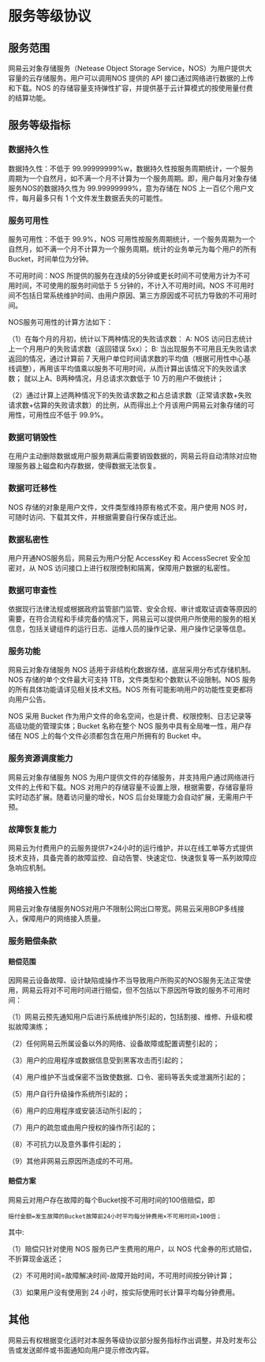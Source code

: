 # 服务等级协议

## 服务范围

网易云对象存储服务（Netease Object Storage Service，NOS）为用户提供大容量的云存储服务。用户可以调用NOS 提供的 API 接口通过网络进行数据的上传和下载。NOS 的存储容量支持弹性扩容，并提供基于云计算模式的按使用量付费的结算功能。

## 服务等级指标

### 数据持久性
数据持久性：不低于 99.99999999%w，数据持久性按服务周期统计，一个服务周期为一个自然月，如不满一个月不计算为一个服务周期。即，用户每月对象存储服务NOS的数据持久性为 99.99999999%，意为存储在 NOS 上一百亿个用户文件，每月最多只有 1 个文件发生数据丢失的可能性。

### 服务可用性
服务可用性：不低于 99.9%，NOS 可用性按服务周期统计，一个服务周期为一个自然月，如不满一个月不计算为一个服务周期。统计的业务单元为每个用户的所有 Bucket，时间单位为分钟。

不可用时间：NOS 所提供的服务在连续的5分钟或更长时间不可使用方计为不可用时间，不可使用的服务时间低于 5 分钟的，不计入不可用时间。NOS 不可用时间不包括日常系统维护时间、由用户原因、第三方原因或不可抗力导致的不可用时间。

NOS服务可用性的计算方法如下：

（1）在每个月的月初，统计以下两种情况的失败请求数： A: NOS 访问日志统计上一个月用户的失败请求数（返回错误 5xx）； B: 当出现服务不可用且无失败请求返回的情况，通过计算前 7 天用户单位时间请求数的平均值（根据可用性中心基线调整），再用该平均值乘以服务不可用时间，从而计算出该情况下的失败请求数； 就以上A、B两种情况，月总请求次数低于 10 万的用户不做统计；

（2）通过计算上述两种情况下的失败请求数之和占总请求数（正常请求数+失败请求数+估算的失败请求数）的比例，从而得出上个月该用户网易云对象存储的可用性，可用性应不低于 99.9%。

### 数据可销毁性
在用户主动删除数据或用户服务期满后需要销毁数据的，网易云将自动清除对应物理服务器上磁盘和内存数据，使得数据无法恢复。

### 数据可迁移性
NOS 存储的对象是用户文件，文件类型维持原有格式不变。用户使用 NOS 时，可随时访问、下载其文件，并根据需要自行保存或迁出。

### 数据私密性
用户开通NOS服务后，网易云为用户分配 AccessKey 和 AccessSecret 安全加密对，从 NOS 访问接口上进行权限控制和隔离，保障用户数据的私密性。

### 数据可审查性
依据现行法律法规或根据政府监管部门监管、安全合规、审计或取证调查等原因的需要，在符合流程和手续完备的情况下，网易云可以提供用户所使用的服务的相关信息，包括关键组件的运行日志、运维人员的操作记录、用户操作记录等信息。

### 服务功能
网易云对象存储服务 NOS 适用于非结构化数据存储，底层采用分布式存储机制。NOS 存储的单个文件最大可支持 1TB，文件类型和个数默认不设限制。NOS 服务的所有具体功能请详见相关技术文档。NOS 所有可能影响用户的功能性变更都将向用户公告。

NOS 采用 Bucket 作为用户文件的命名空间，也是计费、权限控制、日志记录等高级功能的管理实体；Bucket 名称在整个 NOS 服务中具有全局唯一性，用户存储在 NOS 上的每个文件必须都包含在用户所拥有的 Bucket 中。

### 服务资源调度能力
网易云对象存储服务 NOS 为用户提供文件的存储服务，并支持用户通过网络进行文件的上传和下载。NOS 对用户的存储容量不设置上限，根据需要，存储容量将实时动态扩展。随着访问量的增长，NOS 后台处理能力会自动扩展，无需用户干预。

### 故障恢复能力
网易云为付费用户的云服务提供7×24小时的运行维护，并以在线工单等方式提供技术支持，具备完善的故障监控、自动告警、快速定位、快速恢复等一系列故障应急响应机制。

### 网络接入性能
网易云对象存储服务NOS对用户不限制公网出口带宽。网易云采用BGP多线接入，保障用户的网络接入质量。

### 服务赔偿条款
#### 赔偿范围

因网易云设备故障、设计缺陷或操作不当导致用户所购买的NOS服务无法正常使用，网易云将对不可用时间进行赔偿，但不包括以下原因所导致的服务不可用时间：

（1）网易云预先通知用户后进行系统维护所引起的，包括割接、维修、升级和模拟故障演练；

（2）任何网易云所属设备以外的网络、设备故障或配置调整引起的；

（3）用户的应用程序或数据信息受到黑客攻击而引起的；

（4）用户维护不当或保密不当致使数据、口令、密码等丢失或泄漏所引起的；

（5）用户自行升级操作系统所引起的；

（6）用户的应用程序或安装活动所引起的；

（7）用户的疏忽或由用户授权的操作所引起的；

（8）不可抗力以及意外事件引起的；

（9）其他非网易云原因所造成的不可用。

#### 赔偿方案

网易云对用户存在故障的每个Bucket按不可用时间的100倍赔偿，即

   

    赔付金额=发生故障的Bucket故障前24小时平均每分钟费用×不可用时间×100倍；

其中:

（1）赔偿只针对使用 NOS 服务已产生费用的用户，以 NOS 代金券的形式赔偿，不折算现金返还；

（2）不可用时间=故障解决时间-故障开始时间，不可用时间按分钟计算；

（3）如果用户没有使用到 24 小时，按实际使用时长计算平均每分钟费用。

## 其他

网易云有权根据变化适时对本服务等级协议部分服务指标作出调整，并及时发布公告或发送邮件或书面通知向用户提示修改内容。